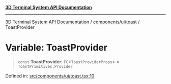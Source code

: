 [**3D Terminal System API Documentation**](../../../../README.md)

***

[3D Terminal System API Documentation](../../../../README.md) / [components/ui/toast](../README.md) / ToastProvider

# Variable: ToastProvider

> `const` **ToastProvider**: `FC`\<`ToastProviderProps`\> = `ToastPrimitives.Provider`

Defined in: [src/components/ui/toast.tsx:10](https://github.com/Dicommunitas/ThreeJS_Terminal_3D/blob/7212b5be68c3f7954d775adb9932e64d901692b4/src/components/ui/toast.tsx#L10)
